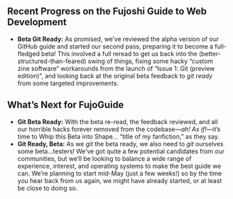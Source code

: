 ## Recent Progress on the Fujoshi Guide to Web Development
* **Beta Git Ready:** As promised, we’ve reviewed the alpha version of our GitHub guide and started our second pass, preparing it to become a full-fledged beta\! This involved a full reread to get us back into the (better-structured-than-feared) swing of things, fixing some hacky “custom zine software” workarounds from the launch of “Issue 1: Git (preview edition)”, and looking back at the original beta feedback to *git ready* from  some targeted improvements.

## What’s Next for FujoGuide
 * **Git Beta Ready:** With the beta re-read, the feedback reviewed, and all our horrible hacks forever removed from the codebase—*ah\! As if\!*—it’s time to Whip this Beta into Shape… “title of my fanfiction,” as they say.  
* **Git Ready, Beta:** As we *git* the beta ready, we also need to *git* ourselves some beta…testers\! We’ve got quite a few potential candidates from our communities, but we’ll be looking to balance a wide range of experience, interest, and operating systems to make the best guide we can. We’re planning to start mid-May (just a few weeks\!) so by the time you hear back from us again, we might have already started, or at least be close to doing so. 